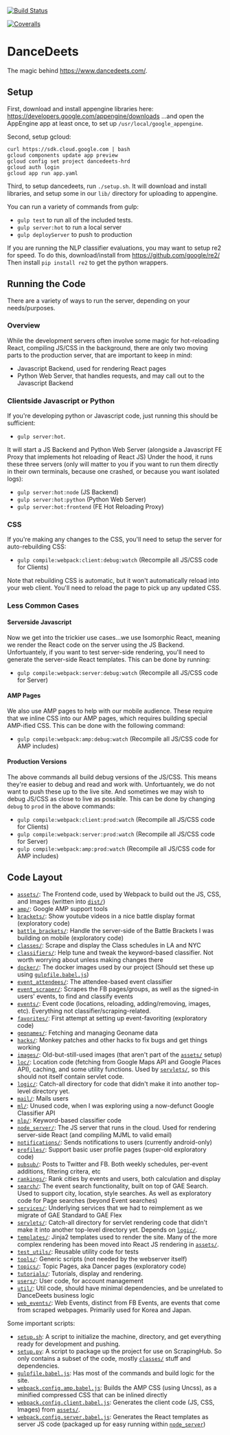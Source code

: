 [![Build Status](https://travis-ci.org/mikelambert/dancedeets-monorepo.svg?branch=master)](https://travis-ci.org/mikelambert/dancedeets-monorepo)

[![Coveralls](https://coveralls.io/repos/mikelambert/dancedeets/badge.svg?branch=master&service=github)](https://coveralls.io/github/mikelambert/dancedeets?branch=master)

# DanceDeets

The magic behind <https://www.dancedeets.com/>.

## Setup

First, download and install appengine libraries here:
<https://developers.google.com/appengine/downloads>
...and open the AppEngine app at least once, to set up `/usr/local/google_appengine`.

Second, setup gcloud:
```
curl https://sdk.cloud.google.com | bash
gcloud components update app preview
gcloud config set project dancedeets-hrd
gcloud auth login
gcloud app run app.yaml
```

Third, to setup dancedeets, run `./setup.sh`. It will download and install libraries,
and setup some in our `lib/` directory for uploading to appengine.

You can run a variety of commands from gulp:
- `gulp test` to run all of the included tests.
- `gulp server:hot` to run a local server
- `gulp deployServer` to push to production

If you are running the NLP classifier evaluations, you may want to setup re2 for speed.
To do this, download/install from <https://github.com/google/re2/>
Then install `pip install re2` to get the python wrappers.

## Running the Code

There are a variety of ways to run the server, depending on your needs/purposes.

### Overview

While the development servers often involve some magic for hot-reloading React, compiling JS/CSS in the background, there are only two moving parts to the production server, that are important to keep in mind:
- Javascript Backend, used for rendering React pages
- Python Web Server, that handles requests, and may call out to the Javascript Backend

### Clientside Javascript or Python
If you're developing python or Javascript code, just running this should be sufficient:
- `gulp server:hot`.

It will start a JS Backend and Python Web Server (alongside a Javascript FE Proxy that implements hot reloading of React JS)
Under the hood, it runs these three servers (only will matter to you if you want to run them directly in their own terminals, because one crashed, or because you want isolated logs):
- `gulp server:hot:node` (JS Backend)
- `gulp server:hot:python` (Python Web Server)
- `gulp server:hot:frontend` (FE Hot Reloading Proxy)

### CSS
If you're making any changes to the CSS, you'll need to setup the server for auto-rebuilding CSS:
- `gulp compile:webpack:client:debug:watch` (Recompile all JS/CSS code for Clients)

Note that rebuilding CSS is automatic, but it won't automatically reload into your web client. You'll need to reload the page to pick up any updated CSS.

### Less Common Cases
#### Serverside Javascript
Now we get into the trickier use cases...we use Isomorphic React, meaning we render the React code on the server using the JS Backend.
Unfortuantely, if you want to test server-side rendering, you'll need to generate the server-side React templates. This can be done by running:
- `gulp compile:webpack:server:debug:watch` (Recompile all JS/CSS code for Server)

#### AMP Pages
We also use AMP pages to help with our mobile audience. These require that we inline CSS into our AMP pages, which requires building special AMP-ified CSS. This can be done with the following command:
- `gulp compile:webpack:amp:debug:watch` (Recompile all JS/CSS code for AMP includes)

#### Production Versions
The above commands all build debug versions of the JS/CSS. This means they're easier to debug and read and work with. Unfortuantely, we do not want to push these up to the live site. And sometimes we may wish to debug JS/CSS as close to live as possible. This can be done by changing `debug` to `prod` in the above commands:
- `gulp compile:webpack:client:prod:watch` (Recompile all JS/CSS code for Clients)
- `gulp compile:webpack:server:prod:watch` (Recompile all JS/CSS code for Server)
- `gulp compile:webpack:amp:prod:watch` (Recompile all JS/CSS code for AMP includes)


## Code Layout

- [`assets/`](assets): The Frontend code, used by Webpack to build out the JS, CSS, and Images (written into [`dist/`](dist))
- [`amp/`](amp): Google AMP support tools
- [`brackets/`](brackets): Show youtube videos in a nice battle display format (exploratory code)
- [`battle_brackets/`](battle_brackets): Handle the server-side of the Battle Brackets I was building on mobile (exploratory code)
- [`classes/`](classes): Scrape and display the Class schedules in LA and NYC
- [`classifiers/`](classifiers): Help tune and tweak the keyword-based classifier. Not worth worrying about unless making changes there
- [`docker/`](docker): The docker images used by our project (Should set these up using [`gulpfile.babel.js`](gulpfile.babel.js))
- [`event_attendees/`](event_attendees): The attendee-based event classifier
- [`event_scraper/`](event_scraper): Scrapes the FB pages/groups, as well as the signed-in users' events, to find and classify events
- [`events/`](events): Event code (locations, reloading, adding/removing, images, etc). Everything not classifier/scraping-related.
- [`favorites/`](favorites): First attempt at setting up event-favoriting (exploratory code)
- [`geonames/`](geonames): Fetching and managing Geoname data
- [`hacks/`](hacks): Monkey patches and other hacks to fix bugs and get things working
- [`images/`](images): Old-but-still-used images (that aren't part of the [`assets/`](assets) setup)
- [`loc/`](loc): Location code (fetching from Google Maps API and Google Places API), caching, and some utility functions. Used by [`servlets/`](servlets), so this should not itself contain servlet code.
- [`logic/`](logic): Catch-all directory for code that didn't make it into another top-level directory yet.
- [`mail/`](mail): Mails users
- [`ml/`](ml): Unused code, when I was exploring using a now-defunct Google Classifier API
- [`nlp/`](nlp): Keyword-based classifier code
- [`node_server/`](node_server): The JS server that runs in the cloud. Used for rendering server-side React (and compiling MJML to valid email)
- [`notifications/`](notifications): Sends notifications to users (currently android-only)
- [`profiles/`](profiles): Support basic user profile pages (super-old exploratory code)
- [`pubsub/`](pubsub): Posts to Twitter and FB. Both weekly schedules, per-event additions, filtering critera, etc
- [`rankings/`](rankings): Rank cities by events and users, both calculation and display
- [`search/`](search): The event search functionality, built on top of GAE Search. Used to support city, location, style searches. As well as exploratory code for Page searches (beyond Event searches)
- [`services/`](services): Underlying services that we had to reimplement as we migrate of GAE Standard to GAE Flex
- [`servlets/`](servlets): Catch-all directory for servlet rendering code that didn't make it into another top-level directory yet. Depends on [`logic/`](logic).
- [`templates/`](templates): Jinja2 templates used to render the site. Many of the more complex rendering has been moved into React JS rendering in [`assets/`](assets).
- [`test_utils/`](test_utils): Reusable utility code for tests
- [`tools/`](tools): Generic scripts (not needed by the webserver itself)
- [`topics/`](topics): Topic Pages, aka Dancer pages (exploratory code)
- [`tutorials/`](tutorials): Tutorials, display and rendering.
- [`users/`](users): User code, for account management
- [`util/`](util): Util code, should have minimal dependencies, and be unrelated to DanceDeets business logic
- [`web_events/`](web_events): Web Events, distinct from FB Events, are events that come from scraped webpages. Primarily used for Korea and Japan.

Some important scripts:
- [`setup.sh`](setup.sh): A script to initialize the machine, directory, and get everything ready for development and pushing.
- [`setup.py`](setup.py): A script to package up the project for use on ScrapingHub. So only contains a subset of the code, mostly [`classes/`](classes/) stuff and dependencies.
- [`gulpfile.babel.js`](gulpfile.babel.js): Has most of the commands and build logic for the site.
- [`webpack.config.amp.babel.js`](webpack.config.amp.babel.js): Builds the AMP CSS (using Uncss), as a minified compressed CSS that can be inlined directly
- [`webpack.config.client.babel.js`](webpack.config.client.babel.js): Generates the client code (JS, CSS, Images) from [`assets/`](assets/).
- [`webpack.config.server.babel.js`](webpack.config.server.babel.js): Generates the React templates as server JS code (packaged up for easy running within [`node_server`](node_server))
